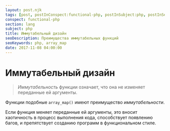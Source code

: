 ```yaml
---
layout: post.njk
tags: [post, postInConspect:functional-php, postInSubject:php, postInSection:lang]
conspect: functional-php
section: lang
subject: php
title: Иммутабельный дизайн
seoDescription: Преимущества иммутабельных функций
seoKeywords: php, array_map
date: 2017-11-08 04:00:00
---
```

# Иммутабельный дизайн

> *Иммутабельность* функции означает, что она не изменяет переданные ей аргументы. 

Функции подобные `array_map()` имеют преимущество *иммутабельности*. 

Если функция меняет переданные ей аргументы, это вносит хаотичность в процесс выполнения кода, способствует появлению багов, и препятствует созданию программ в функциональном стиле.